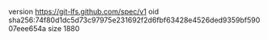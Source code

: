 version https://git-lfs.github.com/spec/v1
oid sha256:74f80d1dc5d73c97975e231692f2d6fbf63428e4526ded9359bf59007eee654a
size 1880
